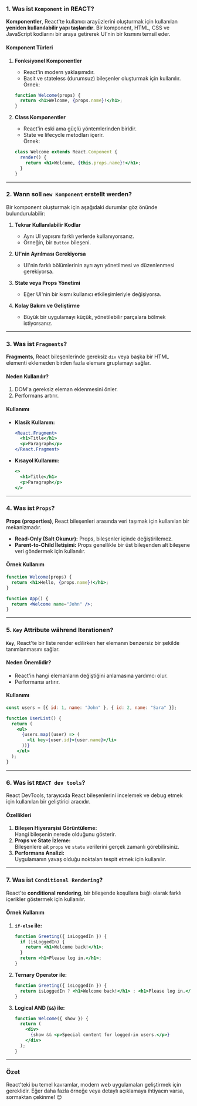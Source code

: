 ### **1. Was ist `Komponent` in REACT?**  
**Komponentler**, React'te kullanıcı arayüzlerini oluşturmak için kullanılan **yeniden kullanılabilir yapı taşlarıdır**. Bir komponent, HTML, CSS ve JavaScript kodlarını bir araya getirerek UI'nin bir kısmını temsil eder.

#### **Komponent Türleri**  
1. **Fonksiyonel Komponentler**  
   - React'in modern yaklaşımıdır.
   - Basit ve stateless (durumsuz) bileşenler oluşturmak için kullanılır.  
   Örnek:
   ```jsx
   function Welcome(props) {
     return <h1>Welcome, {props.name}!</h1>;
   }
   ```

2. **Class Komponentler**  
   - React'in eski ama güçlü yöntemlerinden biridir.
   - State ve lifecycle metodları içerir.  
   Örnek:
   ```jsx
   class Welcome extends React.Component {
     render() {
       return <h1>Welcome, {this.props.name}!</h1>;
     }
   }
   ```

---

### **2. Wann soll `new Komponent` erstellt werden?**  
Bir komponent oluşturmak için aşağıdaki durumlar göz önünde bulundurulabilir:

1. **Tekrar Kullanılabilir Kodlar**  
   - Aynı UI yapısını farklı yerlerde kullanıyorsanız.
   - Örneğin, bir `Button` bileşeni.

2. **UI'nin Ayrılması Gerekiyorsa**  
   - UI'nin farklı bölümlerinin ayrı ayrı yönetilmesi ve düzenlenmesi gerekiyorsa.

3. **State veya Props Yönetimi**  
   - Eğer UI'nin bir kısmı kullanıcı etkileşimleriyle değişiyorsa.

4. **Kolay Bakım ve Geliştirme**  
   - Büyük bir uygulamayı küçük, yönetilebilir parçalara bölmek istiyorsanız.

---

### **3. Was ist `Fragments`?**  
**Fragments**, React bileşenlerinde gereksiz `div` veya başka bir HTML elementi eklemeden birden fazla elemanı gruplamayı sağlar.

#### **Neden Kullanılır?**
1. DOM'a gereksiz eleman eklenmesini önler.
2. Performans artırır.

#### **Kullanımı**  
- **Klasik Kullanım:**  
  ```jsx
  <React.Fragment>
    <h1>Title</h1>
    <p>Paragraph</p>
  </React.Fragment>
  ```

- **Kısayol Kullanımı:**  
  ```jsx
  <>
    <h1>Title</h1>
    <p>Paragraph</p>
  </>
  ```

---

### **4. Was ist `Props`?**  
**Props (properties)**, React bileşenleri arasında veri taşımak için kullanılan bir mekanizmadır.  
- **Read-Only (Salt Okunur):** Props, bileşenler içinde değiştirilemez.
- **Parent-to-Child İletişimi:** Props genellikle bir üst bileşenden alt bileşene veri göndermek için kullanılır.

#### **Örnek Kullanım**  
```jsx
function Welcome(props) {
  return <h1>Hello, {props.name}!</h1>;
}

function App() {
  return <Welcome name="John" />;
}
```

---

### **5. `Key` Attribute während Iterationen?**  
**`Key`**, React'te bir liste render edilirken her elemanın benzersiz bir şekilde tanımlanmasını sağlar.

#### **Neden Önemlidir?**  
- React'in hangi elemanların değiştiğini anlamasına yardımcı olur.
- Performansı artırır.

#### **Kullanımı**  
```jsx
const users = [{ id: 1, name: "John" }, { id: 2, name: "Sara" }];

function UserList() {
  return (
    <ul>
      {users.map((user) => (
        <li key={user.id}>{user.name}</li>
      ))}
    </ul>
  );
}
```

---

### **6. Was ist `REACT dev tools`?**  
React DevTools, tarayıcıda React bileşenlerini incelemek ve debug etmek için kullanılan bir geliştirici aracıdır.

#### **Özellikleri**
1. **Bileşen Hiyerarşisi Görüntüleme:**  
   Hangi bileşenin nerede olduğunu gösterir.
2. **Props ve State İzleme:**  
   Bileşenlere ait `props` ve `state` verilerini gerçek zamanlı görebilirsiniz.
3. **Performans Analizi:**  
   Uygulamanın yavaş olduğu noktaları tespit etmek için kullanılır.

---

### **7. Was ist `Conditional Rendering`?**  
React'te **conditional rendering**, bir bileşende koşullara bağlı olarak farklı içerikler göstermek için kullanılır.

#### **Örnek Kullanım**  
1. **`if-else` ile:**
   ```jsx
   function Greeting({ isLoggedIn }) {
     if (isLoggedIn) {
       return <h1>Welcome back!</h1>;
     }
     return <h1>Please log in.</h1>;
   }
   ```

2. **Ternary Operator ile:**
   ```jsx
   function Greeting({ isLoggedIn }) {
     return isLoggedIn ? <h1>Welcome back!</h1> : <h1>Please log in.</h1>;
   }
   ```

3. **Logical AND (`&&`) ile:**
   ```jsx
   function Welcome({ show }) {
     return (
       <div>
         {show && <p>Special content for logged-in users.</p>}
       </div>
     );
   }
   ```

---

### **Özet**
React'teki bu temel kavramlar, modern web uygulamaları geliştirmek için gereklidir. Eğer daha fazla örneğe veya detaylı açıklamaya ihtiyacın varsa, sormaktan çekinme! 😊